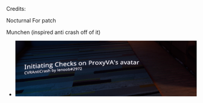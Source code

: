 Credits:





Nocturnal For patch




Munchen (inspired anti crash off of it)





- ![unkSAFDnown](https://github.com/lenoobwastaken/CVRAntiCrash/blob/main/unkSAFDnown.png?raw=true)
